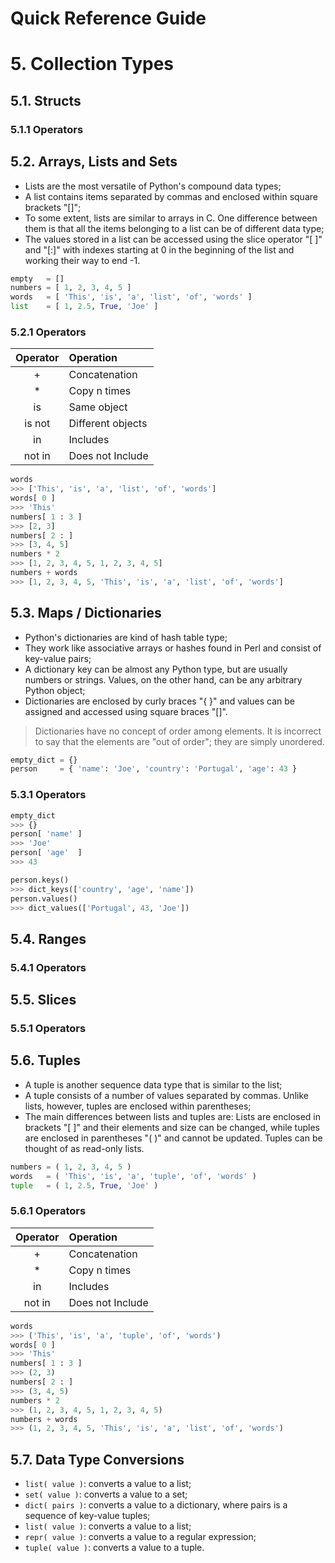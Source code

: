 Quick Reference Guide
=====================

# 5. Collection Types

## 5.1. Structs

### 5.1.1 Operators

## 5.2. Arrays, Lists and Sets

- Lists are the most versatile of Python's compound data types;
- A list contains items separated by commas and enclosed within square brackets "[]";
- To some extent, lists are similar to arrays in C. One difference between them is that all the items belonging to a list can be of different data type;
- The values stored in a list can be accessed using the slice operator "[ ]" and "[:]" with indexes starting at 0 in the beginning of the list and working their way to end -1.

```python
empty   = []
numbers = [ 1, 2, 3, 4, 5 ]
words   = [ 'This', 'is', 'a', 'list', 'of', 'words' ]
list    = [ 1, 2.5, True, 'Joe' ]
```

### 5.2.1 Operators

| Operator | Operation         |
|:--------:|:------------------|
| +        | Concatenation     |
| *        | Copy n times      |
| is       | Same object       |
| is not   | Different objects |
| in       | Includes          |
| not in   | Does not Include  |

```python
words
>>> ['This', 'is', 'a', 'list', 'of', 'words']
words[ 0 ]
>>> 'This'
numbers[ 1 : 3 ]
>>> [2, 3]
numbers[ 2 : ]
>>> [3, 4, 5]
numbers * 2
>>> [1, 2, 3, 4, 5, 1, 2, 3, 4, 5]
numbers + words
>>> [1, 2, 3, 4, 5, 'This', 'is', 'a', 'list', 'of', 'words']
```

## 5.3. Maps / Dictionaries

- Python's dictionaries are kind of hash table type;
- They work like associative arrays or hashes found in Perl and consist of key-value pairs;
- A dictionary key can be almost any Python type, but are usually numbers or strings. Values, on the other hand, can be any arbitrary Python object;
- Dictionaries are enclosed by curly braces "{ }" and values can be assigned and accessed using square braces "[]".

> Dictionaries have no concept of order among elements. It is incorrect to say that the elements are "out of order"; they are simply unordered.

```python
empty_dict = {}
person     = { 'name': 'Joe', 'country': 'Portugal', 'age': 43 }
```

### 5.3.1 Operators

```python
empty_dict
>>> {}
person[ 'name' ]
>>> 'Joe'
person[ 'age'  ]
>>> 43

person.keys()
>>> dict_keys(['country', 'age', 'name'])
person.values()
>>> dict_values(['Portugal', 43, 'Joe'])
```

## 5.4. Ranges

### 5.4.1 Operators

## 5.5. Slices

### 5.5.1 Operators

## 5.6. Tuples

- A tuple is another sequence data type that is similar to the list;
- A tuple consists of a number of values separated by commas. Unlike lists, however, tuples are enclosed within parentheses;
- The main differences between lists and tuples are: Lists are enclosed in brackets "[ ]" and their elements and size can be changed, while tuples are enclosed in parentheses "( )" and cannot be updated. Tuples can be thought of as read-only lists.

```python
numbers = ( 1, 2, 3, 4, 5 )
words   = ( 'This', 'is', 'a', 'tuple', 'of', 'words' )
tuple   = ( 1, 2.5, True, 'Joe' )
```

### 5.6.1 Operators

| Operator | Operation        |
|:--------:|:-----------------|
| +        | Concatenation    |
| *        | Copy n times     |
| in       | Includes         |
| not in   | Does not Include |

```python
words
>>> ('This', 'is', 'a', 'tuple', 'of', 'words')
words[ 0 ]
>>> 'This'
numbers[ 1 : 3 ]
>>> (2, 3)
numbers[ 2 : ]
>>> (3, 4, 5)
numbers * 2
>>> (1, 2, 3, 4, 5, 1, 2, 3, 4, 5)
numbers + words
>>> (1, 2, 3, 4, 5, 'This', 'is', 'a', 'list', 'of', 'words')
```

## 5.7. Data Type Conversions

- ```list( value )```: converts a value to a list;
- ```set( value )```: converts a value to a set;
- ```dict( pairs )```: converts a value to a dictionary, where pairs is a sequence of key-value tuples;
- ```list( value )```: converts a value to a list;
- ```repr( value )```: converts a value to a regular expression;
- ```tuple( value )```: converts a value to a tuple.
